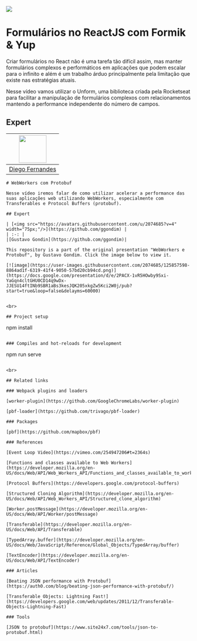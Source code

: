 
<img src="https://storage.googleapis.com/golden-wind/experts-club/capa-github.svg" />

# Formulários no ReactJS com Formik & Yup

Criar formulários no React não é uma tarefa tão difícil assim, mas manter formulários complexos e performáticos em aplicações que podem escalar para o infinito e além é um trabalho árduo principalmente pela limitação que existe nas estratégias atuais.

Nesse vídeo vamos utilizar o Unform, uma biblioteca criada pela Rocketseat para facilitar a manipulação de formulários complexos com relacionamentos mantendo a performance independente do número de campos.

## Expert

| [<img src="https://avatars2.githubusercontent.com/u/2254731?s=460&u=0ba16a79456c2f250e7579cb388fa18c5c2d7d65&v=4" width="75px;"/>](https://github.com/diego3g) |
| :-: |
|[Diego Fernandes](https://github.com/diego3g)|
```
# WebWorkers com Protobuf

Nesse vídeo iremos falar de como utilizar acelerar a performance das suas aplicações web utilizando WebWorkers, especialmente com Transferables e Protocol Buffers (protobuf).

## Expert

| [<img src="https://avatars.githubusercontent.com/u/2074685?v=4" width="75px;"/>](https://github.com/ggondim) |
| :-: |
|[Gustavo Gondin](https://github.com/ggondim)|

This repository is a part of the original presentation "WebWorkers e Protobuf", by Gustavo Gondim. Click the image below to view it.

[![image](https://user-images.githubusercontent.com/2074685/125857598-8864ad1f-6319-41f4-9050-57bd20cb94cd.png)](https://docs.google.com/presentation/d/e/2PACX-1vR5HOwby9Sxi-YaGqn4cltGHU0CD14q9wDx-JJESU14ftINb9SBR1aBs3kesJQK205xkgZw5Kci2W0j/pub?start=true&loop=false&delayms=60000)


<br>

## Project setup
```
npm install
```

### Compiles and hot-reloads for development
```
npm run serve
```

<br>

## Related links

### Webpack plugins and loaders

[worker-plugin](https://github.com/GoogleChromeLabs/worker-plugin)

[pbf-loader](https://github.com/trivago/pbf-loader)

### Packages

[pbf](https://github.com/mapbox/pbf)

### References

[Event Loop Video](https://vimeo.com/254947206#t=2364s)

[Functions and classes available to Web Workers](https://developer.mozilla.org/en-US/docs/Web/API/Web_Workers_API/Functions_and_classes_available_to_workers)

[Protocol Buffers](https://developers.google.com/protocol-buffers)

[Structured Cloning Algorithm](https://developer.mozilla.org/en-US/docs/Web/API/Web_Workers_API/Structured_clone_algorithm)

[Worker.postMessage](https://developer.mozilla.org/en-US/docs/Web/API/Worker/postMessage)

[Transferable](https://developer.mozilla.org/en-US/docs/Web/API/Transferable)

[TypedArray.buffer](https://developer.mozilla.org/en-US/docs/Web/JavaScript/Reference/Global_Objects/TypedArray/buffer)

[TextEncoder](https://developer.mozilla.org/en-US/docs/Web/API/TextEncoder)

### Articles

[Beating JSON performance with Protobuf](https://auth0.com/blog/beating-json-performance-with-protobuf/)

[Transferable Objects: Lightning Fast!](https://developers.google.com/web/updates/2011/12/Transferable-Objects-Lightning-Fast)

### Tools

[JSON to protobuf](https://www.site24x7.com/tools/json-to-protobuf.html)
